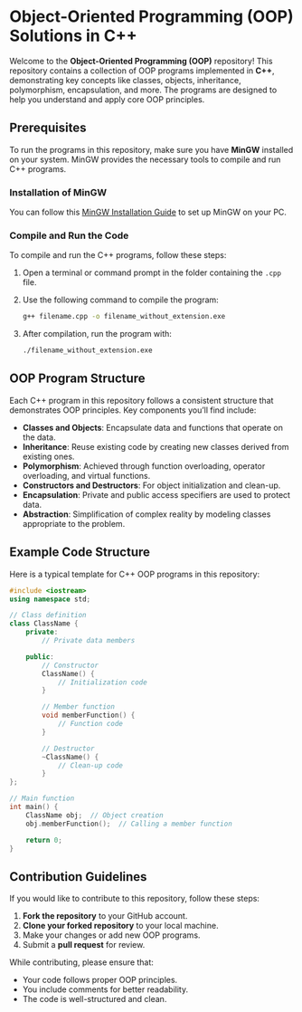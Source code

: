 
# Object-Oriented Programming (OOP) Solutions in C++

Welcome to the **Object-Oriented Programming (OOP)** repository! This repository contains a collection of OOP programs implemented in **C++**, demonstrating key concepts like classes, objects, inheritance, polymorphism, encapsulation, and more. The programs are designed to help you understand and apply core OOP principles.

## Prerequisites

To run the programs in this repository, make sure you have **MinGW** installed on your system. MinGW provides the necessary tools to compile and run C++ programs.

### Installation of MinGW

You can follow this [MinGW Installation Guide](https://sourceforge.net/projects/mingw/) to set up MinGW on your PC.

### Compile and Run the Code

To compile and run the C++ programs, follow these steps:

1. Open a terminal or command prompt in the folder containing the `.cpp` file.
2. Use the following command to compile the program:

   ```bash
   g++ filename.cpp -o filename_without_extension.exe
   ```

3. After compilation, run the program with:

   ```bash
   ./filename_without_extension.exe
   ```

## OOP Program Structure

Each C++ program in this repository follows a consistent structure that demonstrates OOP principles. Key components you’ll find include:

- **Classes and Objects**: Encapsulate data and functions that operate on the data.
- **Inheritance**: Reuse existing code by creating new classes derived from existing ones.
- **Polymorphism**: Achieved through function overloading, operator overloading, and virtual functions.
- **Constructors and Destructors**: For object initialization and clean-up.
- **Encapsulation**: Private and public access specifiers are used to protect data.
- **Abstraction**: Simplification of complex reality by modeling classes appropriate to the problem.

## Example Code Structure

Here is a typical template for C++ OOP programs in this repository:

```cpp
#include <iostream>
using namespace std;

// Class definition
class ClassName {
    private:
        // Private data members

    public:
        // Constructor
        ClassName() {
            // Initialization code
        }

        // Member function
        void memberFunction() {
            // Function code
        }

        // Destructor
        ~ClassName() {
            // Clean-up code
        }
};

// Main function
int main() {
    ClassName obj;  // Object creation
    obj.memberFunction();  // Calling a member function

    return 0;
}
```

## Contribution Guidelines

If you would like to contribute to this repository, follow these steps:

1. **Fork the repository** to your GitHub account.
2. **Clone your forked repository** to your local machine.
3. Make your changes or add new OOP programs.
4. Submit a **pull request** for review.

While contributing, please ensure that:
- Your code follows proper OOP principles.
- You include comments for better readability.
- The code is well-structured and clean.
